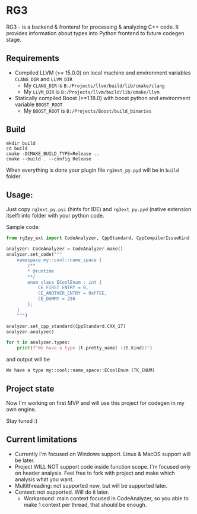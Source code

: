 RG3
====

RG3 - is a backend & frontend for processing & analyzing C++ code. It provides information about types into Python frontend to future codegen stage.

Requirements
------------

 * Compiled LLVM (>= 15.0.0) on local machine and environment variables `CLANG_DIR` and `LLVM_DIR`
   * My `CLANG_DIR` is `B:/Projects/llvm/build/lib/cmake/clang`
   * My `LLVM_DIR` is `B:/Projects/llvm/build/lib/cmake/llvm`
 * Statically compiled Boost (>=1.18.0) with boost python and environment variable `BOOST_ROOT`
   * My `BOOST_ROOT` is `B:/Projects/Boost/build_binaries`

Build
-----

```shell
mkdir build
cd build
cmake -DCMAKE_BUILD_TYPE=Release ..
cmake --build . --config Release
```

When everything is done your plugin file `rg3ext_py.pyd` will be in `build` folder.

Usage:
------

Just copy `rg3ext_py.pyi` (hints for IDE) and `rg3ext_py.pyd` (native extension itself) into folder with your python code.

Sample code:

```python
from rg3py_ext import CodeAnalyzer, CppStandard, CppCompilerIssueKind

analyzer: CodeAnalyzer = CodeAnalyzer.make()
analyzer.set_code("""
    namespace my::cool::name_space {
        /**
        * @runtime
        **/
        enum class ECoolEnum : int {
            CE_FIRST_ENTRY = 0,
            CE_ANOTHER_ENTRY = 0xFFEE,
            CE_DUMMY = 256
        };
    }
    """)

analyzer.set_cpp_standard(CppStandard.CXX_17)
analyzer.analyze()

for t in analyzer.types:
    print(f"We have a type {t.pretty_name} ({t.kind})")
```

and output will be
```text
We have a type my::cool::name_space::ECoolEnum (TK_ENUM)
```

Project state
-------------

Now I'm working on first MVP and will use this project for codegen in my own engine.

Stay tuned :) 

Current limitations
-------------------

 * Currently I'm focused on Windows support. Linux & MacOS support will be later.
 * Project WILL NOT support code inside function scope. I'm focused only on header analysis. Feel free to fork with project and make which analysis what you want.
 * Multithreading: not supported now, but will be supported later.
 * Context: not supported. Will do it later. 
   * Workaround: main context focused in CodeAnalyzer, so you able to make 1 context per thread, that should be enough. 